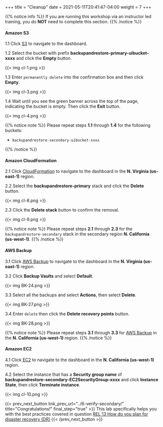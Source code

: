 +++
title = "Cleanup"
date =  2021-05-11T20:41:47-04:00
weight = 7
+++

{{% notice info %}}
If you are running this workshop via an instructor led training, you do **NOT** need to complete this section.
{{% /notice %}}

#### Amazon S3

1.1 Click [S3](https://console.aws.amazon.com/s3/home?region=us-east-1#/) to navigate to the dashboard.

1.2 Select the bucket with prefix **backupandrestore-primary-uibucket-xxxx** and click the **Empty** button.

{{< img cl-1.png >}}

1.3 Enter `permanently delete` into the confirmation box and then click **Empty**.

{{< img cl-3.png >}}

1.4 Wait until you see the green banner across the top of the page, indicating the bucket is empty. Then click the **Exit** button.

{{< img cl-4.png >}}

{{% notice note %}}
Please repeat steps **1.1** through **1.4** for the following buckets:

- `backupandrestore-secondary-uibucket-xxxx`

{{% /notice %}}

#### Amazon CloudFormation

2.1 Click [CloudFormation](https://us-east-1.console.aws.amazon.com/cloudformation/home?region=us-east-1#/) to navigate to the dashboard in the **N. Virginia (us-east-1)** region.

2.2 Select the **backupandrestore-primary** stack and click the **Delete** button.

{{< img cl-8.png >}}

2.3 Click the **Delete stack** button to confirm the removal.

{{< img cl-9.png >}}

{{% notice note %}}
Please repeat steps **2.1** through **2.3** for the `backupandrestore-secondary` stack in the secondary region **N. California (us-west-1)**.
{{% /notice %}}

#### AWS Backup

3.1 Click [AWS Backup](https://us-east-1.console.aws.amazon.com/backup/home?region=us-east-1#/) to navigate to the dashboard in the **N. Virginia (us-east-1)** region.

3.2 Click **Backup Vaults** and select **Default**.

{{< img BK-24.png >}}

3.3 Select all the backups and select **Actions**, then select **Delete**.

{{< img BK-27.png >}}

3.4 Enter `delete` then click the **Delete recovery points** button.

{{< img BK-28.png >}}

{{% notice note %}}
Please repeat steps **3.1** through **3.3** for [AWS Backup](https://us-west-1.console.aws.amazon.com/backup/home?region=us-west-1#/) in the **N. California (us-west-1)** region.
{{% /notice %}}

#### Amazon EC2

4.1 Click [EC2](https://us-west-1.console.aws.amazon.com/ec2/home?region=us-west-1#Instances:instanceState=running) to navigate to the dashboard in the **N. California (us-west-1)** region.

4.2 Select the instance that has a **Security group name** of **backupandrestore-secondary-EC2SecurityGroup-xxxx** and click **Instance State**, then click **Terminate instance**.

{{< img cl-10.png >}}

{{< prev_next_button link_prev_url="../6-verify-secondary/" title="Congratulations!" final_step="true" >}}
This lab specifically helps you with the best practices covered in question [REL 13  How do you plan for disaster recovery (DR)](https://docs.aws.amazon.com/wellarchitected/latest/framework/a-failure-management.html)
{{< /prev_next_button >}}
